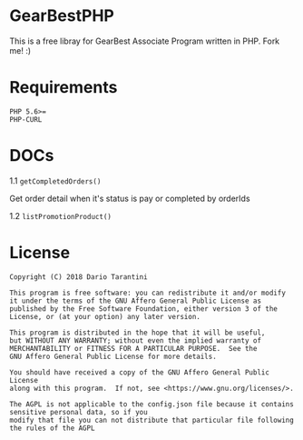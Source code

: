 # GearBestPHP

This is a free libray for GearBest Associate Program written in PHP. Fork me! :)

# Requirements
```
PHP 5.6>=
PHP-CURL
```
# DOCs

1.1 `getCompletedOrders()`

Get order detail when it's status is pay or completed by orderIds


1.2 `listPromotionProduct()`


# License
```
Copyright (C) 2018 Dario Tarantini

This program is free software: you can redistribute it and/or modify
it under the terms of the GNU Affero General Public License as
published by the Free Software Foundation, either version 3 of the
License, or (at your option) any later version.

This program is distributed in the hope that it will be useful,
but WITHOUT ANY WARRANTY; without even the implied warranty of
MERCHANTABILITY or FITNESS FOR A PARTICULAR PURPOSE.  See the
GNU Affero General Public License for more details.

You should have received a copy of the GNU Affero General Public License
along with this program.  If not, see <https://www.gnu.org/licenses/>.

The AGPL is not applicable to the config.json file because it contains sensitive personal data, so if you 
modify that file you can not distribute that particular file following the rules of the AGPL
```
